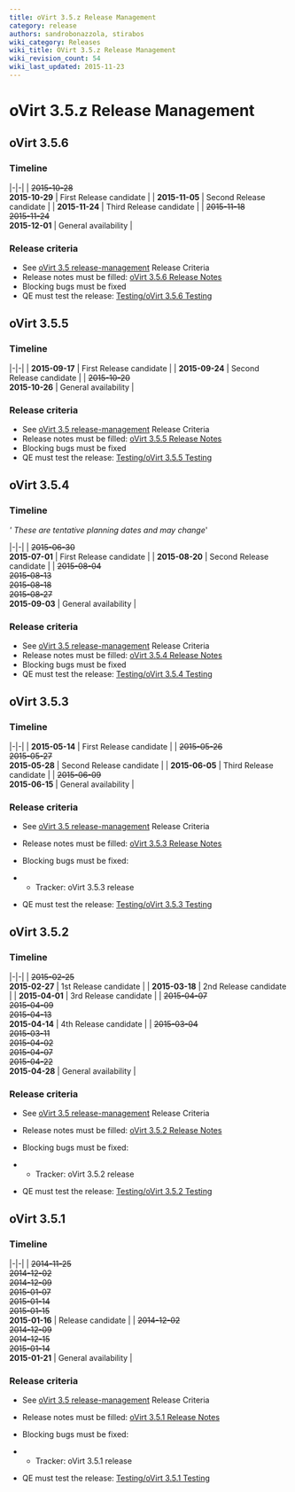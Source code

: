 ```yaml
---
title: oVirt 3.5.z Release Management
category: release
authors: sandrobonazzola, stirabos
wiki_category: Releases
wiki_title: OVirt 3.5.z Release Management
wiki_revision_count: 54
wiki_last_updated: 2015-11-23
---
```


# oVirt 3.5.z Release Management

## oVirt 3.5.6

### Timeline

|-|-|
| <s>2015-10-28</s><br> **2015-10-29** | First Release candidate  |
| **2015-11-05** | Second Release candidate |
| **2015-11-24** | Third Release candidate  |
| <s>2015-11-18</s><br><s>2015-11-24</s><br> **2015-12-01** | General availability     |


### Release criteria

*   See [oVirt 3.5 release-management](/develop/release-management/releases/3.5/release-management/) Release Criteria
*   Release notes must be filled: [oVirt 3.5.6 Release Notes](/develop/release-management/releases/3.5.6/)
*   Blocking bugs must be fixed
*   QE must test the release: [Testing/oVirt 3.5.6 Testing](/develop/release-management/releases/3.5.6/testing/)

## oVirt 3.5.5

### Timeline

|-|-|
| **2015-09-17** | First Release candidate  |
| **2015-09-24** | Second Release candidate |
| <s>2015-10-20</s><br> **2015-10-26** | General availability |

### Release criteria

*   See [oVirt 3.5 release-management](/develop/release-management/releases/3.5/release-management/) Release Criteria
*   Release notes must be filled: [oVirt 3.5.5 Release Notes](/develop/release-management/releases/3.5.5/)
*   Blocking bugs must be fixed
*   QE must test the release: [Testing/oVirt 3.5.5 Testing](/develop/release-management/releases/3.5.5/testing/)

## oVirt 3.5.4

### Timeline

*' These are tentative planning dates and may change*'

|-|-|
| <s>2015-06-30</s><br> **2015-07-01** | First Release candidate |
| **2015-08-20** | Second Release candidate |
| <s>2015-08-04</s><br><s>2015-08-13</s><br><s>2015-08-18</s><br><s>2015-08-27</s><br> **2015-09-03** | General availability |

### Release criteria

*   See [oVirt 3.5 release-management](/develop/release-management/releases/3.5/release-management/) Release Criteria
*   Release notes must be filled: [oVirt 3.5.4 Release Notes](/develop/release-management/releases/3.5.4/)
*   Blocking bugs must be fixed
*   QE must test the release: [Testing/oVirt 3.5.4 Testing](/develop/release-management/releases/3.5.4/testing/)

## oVirt 3.5.3

### Timeline

|-|-|
| **2015-05-14** | First Release candidate |
| <s>2015-05-26</s><br><s>2015-05-27</s><br> **2015-05-28** | Second Release candidate |
| **2015-06-05** | Third Release candidate |
| <s>2015-06-09</s><br> **2015-06-15** | General availability |

### Release criteria

*   See [oVirt 3.5 release-management](/develop/release-management/releases/3.5/release-management/) Release Criteria
*   Release notes must be filled: [oVirt 3.5.3 Release Notes](/develop/release-management/releases/3.5.3/)
*   Blocking bugs must be fixed:
*   - Tracker: oVirt 3.5.3 release

*   QE must test the release: [Testing/oVirt 3.5.3 Testing](/develop/release-management/releases/3.5.3/testing/)

## oVirt 3.5.2

### Timeline

|-|-|
| <s>2015-02-25</s><br> **2015-02-27** | 1st Release candidate |
| **2015-03-18** | 2nd Release candidate |
| **2015-04-01** | 3rd Release candidate |
| <s>2015-04-07</s><br><s>2015-04-09</s><br><s>2015-04-13</s><br> **2015-04-14** | 4th Release candidate |
| <s>2015-03-04</s><br><s>2015-03-11</s><br><s>2015-04-02</s><br><s>2015-04-07</s><br><s>2015-04-22</s><br> **2015-04-28** | General availability  |

### Release criteria

*   See [oVirt 3.5 release-management](/develop/release-management/releases/3.5/release-management/) Release Criteria
*   Release notes must be filled: [oVirt 3.5.2 Release Notes](/develop/release-management/releases/3.5.2/)
*   Blocking bugs must be fixed:
*   - Tracker: oVirt 3.5.2 release

*   QE must test the release: [Testing/oVirt 3.5.2 Testing](/develop/release-management/releases/3.5.2/testing/)

## oVirt 3.5.1

### Timeline

|-|-|
| <s>2014-11-25</s><br><s>2014-12-02</s><br><s>2014-12-09</s><br><s>2015-01-07</s><br><s>2015-01-14</s><br><s>2015-01-15</s><br> **2015-01-16** | Release candidate |
| <s>2014-12-02</s><br><s>2014-12-09</s><br><s>2014-12-15</s><br><s>2015-01-14</s><br> **2015-01-21** | General availability |

### Release criteria

*   See [oVirt 3.5 release-management](/develop/release-management/releases/3.5/release-management/) Release Criteria
*   Release notes must be filled: [oVirt 3.5.1 Release Notes](/develop/release-management/releases/3.5.1/)
*   Blocking bugs must be fixed:
*   - Tracker: oVirt 3.5.1 release

*   QE must test the release: [Testing/oVirt 3.5.1 Testing](/develop/release-management/releases/3.5.1/testing/)

